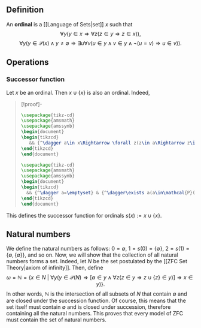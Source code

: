 ## Definition
An **ordinal** is a [[Language of Sets|set]] $x$ such that $$\forall y(y\in x\Rightarrow \forall z(z\in y\Rightarrow z\in x)),$$ $$\forall y(y\in\mathcal{P}(x)\wedge y\neq\emptyset\Rightarrow \exists u\forall v(u\in y\wedge v\in y\wedge \neg(u=v)\Rightarrow u\in v)).$$
## Operations
### Successor function
Let $x$ be an ordinal. Then $x\cup\{x\}$ is also an ordinal. Indeed,
>[!proof]-
>```tikz
>\usepackage{tikz-cd}
>\usepackage{amsmath}
>\usepackage{amssymb}
>\begin{document}
>\begin{tikzcd}
>	 && {^\dagger a\in x\Rightarrow \forall z(z\in a\Rightarrow z\in x)} & {^\dagger a=x} \\ {^\dagger a\in x\cup\{x\}} & {^\dagger a\in x} & {a\in x\Rightarrow \forall z(z\in a\Rightarrow z\in x\cup\{x\})} & {\forall z(z\in a\Rightarrow z\in x)} \\ {a\in x\vee a=x} && {\forall z(z\in a\Rightarrow z\in x\cup\{x\})} & {\forall z(z\in a\Rightarrow z\in x\cup\{x\})} \\ && {\forall z(z\in a\Rightarrow z\in x\cup\{x\})} \\ && {a\in x\cup\{x\}\Rightarrow \forall z(z\in a\Rightarrow z\in x\cup\{x\})} \arrow[no head, from=2-1, to=3-1] \arrow[no head, from=1-3, to=2-3] \arrow[no head, from=1-4, to=2-4] \arrow[no head, from=3-1, to=4-3] \arrow[no head, from=2-2, to=3-3] \arrow[no head, from=2-3, to=3-3] \arrow[no head, from=2-4, to=3-4] \arrow[no head, from=3-3, to=4-3] \arrow[no head, from=3-4, to=4-3] \arrow[no head,from=4-3, to=5-3] 
>\end{tikzcd}
>\end{document}
>```
>```tikz
>\usepackage{tikz-cd}
>\usepackage{amsmath}
>\usepackage{amssymb}
>\begin{document}
>\begin{tikzcd}
>	&& {^\dagger a=\emptyset} & {^\dagger\exists a(a\in\mathcal{P}(x)\wedge y=a\cup\{x\})} \\ &&& {y=\{x\}} \\ && {^\dagger v\in y\wedge \neg(x=v)} & {v\in y\Rightarrow v = x} & {^\dagger a\neq \emptyset} & {^\dagger a\in\mathcal{P}(x)} \\ &&& \perp & {^\dagger\forall a(a\in\mathcal{P}(x)\wedge a\neq\emptyset\Rightarrow \exists u\forall v(u\in a\wedge v\in a\wedge \neg(u=v)\Rightarrow u\in v))} & {a\in\mathcal{P}(x)\wedge a\neq\emptyset} & {^\dagger a\in\mathcal{P}(x)} & {^\dagger u\in a} \\ &&& {x\in v} && {\exists u\forall v(u\in a\wedge v\in a\wedge \neg(u=v)\Rightarrow u\in v)} & {u\in x} \\ &&& {\forall v(v\in y\wedge \neg(x=y)\Rightarrow x\in v)} && {\exists u\forall v(u\in a\wedge v\in a\cup\{x\}\wedge \neg(u=v)\Rightarrow u\in v)} & {^\dagger y=a\cup\{x\}} \\ &&& {\exists u\forall v(u\in y \wedge v\in y\wedge \neg(u=y)\Rightarrow u\in v)} && {\exists u\forall v(u\in a\wedge v\in y\wedge \neg(u=v)\Rightarrow u\in v)} & {^\dagger y=a\cup\{x\}} \\ {^\dagger y\neq \emptyset} & {^\dagger y\in\mathcal{P}(x)} &&&& {\exists u\forall v(u\in y\wedge v\in y\wedge \neg(u=v)\Rightarrow u\in v)} \\ & {y\in\mathcal{P}(x)\wedge y\neq \emptyset} & {^\dagger y\in\mathcal{P}(x)\wedge y\neq \emptyset\Rightarrow\exists u\forall v(u\in y\wedge v\in y\wedge \neg(u=v)\Rightarrow u\in v)} & {^\dagger y\in\mathcal{P}(x\cup\{x\})} & {^\dagger a=\emptyset \vee a\neq \emptyset} \\ && {\exists u\forall v(u\in y\wedge v\in y\wedge \neg(u=v)\Rightarrow u\in v)} & {y\in\mathcal{P}(x)\vee\exists a (a\in\mathcal{P}(x)\wedge y=a\cup\{x\})} & {\exists u\forall v(u\in y\wedge v\in y\wedge \neg(u=v)\Rightarrow u\in v)} \\ &&& {\exists u\forall v(u\in y\wedge v\in y\wedge \neg(u=v)\Rightarrow u\in v)} \\ &&& {y\in\mathcal{P}(x\cup\{x\})\wedge y\neq \emptyset\Rightarrow\exists u\forall v(u\in y\wedge v\in y\wedge \neg(u=v)\Rightarrow u\in v)} \\ &&& {\forall y(y\in\mathcal{P}(x\cup\{x\})\wedge y\neq \emptyset\Rightarrow\exists u\forall v(u\in y\wedge v\in y\wedge \neg(u=v)\Rightarrow u\in v))} \arrow[no head, from=12-4, to=13-4] \arrow[no head, from=9-3, to=10-3] \arrow[no head, from=8-1, to=9-2] \arrow[no head, from=8-2, to=9-2] \arrow[no head, from=9-2, to=10-3] \arrow[no head, from=9-4, to=10-4] \arrow[no head, from=1-4, to=2-4] \arrow[no head, from=1-3, to=2-4] \arrow[no head, from=2-4, to=3-4] \arrow[no head, from=3-4, to=4-4] \arrow[no head, from=3-3, to=4-4] \arrow[no head, from=5-4, to=6-4] \arrow[no head, from=6-4, to=7-4] \arrow[no head, from=3-6, to=4-6] \arrow[no head, from=3-5, to=4-6] \arrow[no head, from=4-5, to=5-6] \arrow[no head, from=4-6, to=5-6] \arrow[no head, from=5-6, to=6-6] \arrow[no head, from=4-7, to=5-7] \arrow[no head, from=4-8, to=5-7] \arrow[no head, from=5-7, to=6-6] \arrow[no head, from=6-7, to=7-6] \arrow[no head, from=6-6, to=7-6] \arrow[no head, from=7-7, to=8-6] \arrow[no head, from=7-6, to=8-6] \arrow[no head, from=7-4, to=10-5] \arrow[no head, from=8-6, to=10-5] \arrow[no head, from=9-5, to=10-5] \arrow[no head, from=10-5, to=11-4] \arrow[no head, from=10-3, to=11-4] \arrow[no head, from=10-4, to=11-4] \arrow[no head, from=11-4, to=12-4] \arrow[no head, from=4-4, to=5-4]
>\end{tikzcd}
>\end{document}
>```

This defines the successor function for ordinals $s(x) := x\cup \{x\}$.
## Natural numbers
We define the natural numbers as follows:
$0 = \emptyset$, $1 = s(0) = \{\emptyset\}$, $2 = s(1) = \{\emptyset,\{\emptyset\}\}$, and so on.
Now, we will show that the collection of all natural numbers forms a set. Indeed, let $N$ be the set postulated by the [[ZFC Set Theory|axiom of infinity]]. Then, define
$$\omega = \mathbb{N} = \{x\in N\ |\ \forall y(y\in\mathcal{P}(N) \Rightarrow [\emptyset\in y\wedge \forall z(z\in y\Rightarrow z\cup \{z\}\in y)] \Rightarrow x\in y)\}.$$
In other words, $\mathbb{N}$ is the intersection of all subsets of $N$ that contain $\emptyset$ and are closed under the succession function. Of course, this means that the set itself must contain $\emptyset$ and is closed under succession, therefore containing all the natural numbers.
This proves that every model of ZFC must contain the set of natural numbers.